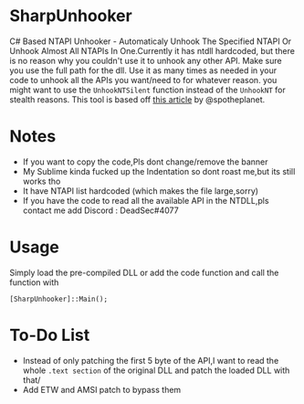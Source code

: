 # SharpUnhooker
C# Based NTAPI Unhooker - Automaticaly Unhook The Specified NTAPI Or Unhook Almost All NTAPIs In One.Currently it has ntdll hardcoded, but there is no reason why you couldn't use it to unhook any other API. Make sure you use the full path for the dll.
Use it as many times as needed in your code to unhook all the APIs you want/need to for whatever reason.
you might want to use the `UnhookNTSilent` function instead of the `UnhookNT` for stealth reasons.
This tool is based off [this article](https://ired.team/offensive-security/defense-evasion/bypassing-cylance-and-other-avs-edrs-by-unhooking-windows-apis) by @spotheplanet.

# Notes
- If you want to copy the code,Pls dont change/remove the banner
- My Sublime kinda fucked up the Indentation so dont roast me,but its still works tho
- It have NTAPI list hardcoded (which makes the file large,sorry)
- If you have the code to read all the available API in the NTDLL,pls contact me add Discord : DeadSec#4077

# Usage
Simply load the pre-compiled DLL or add the code function and call the function with 
```
[SharpUnhooker]::Main();
```

# To-Do List
- Instead of only patching the first 5 byte of the API,I want to read the whole `.text section` of the original DLL and patch the loaded DLL with that/
- Add ETW and AMSI patch to bypass them
